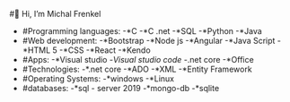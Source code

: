 #👋 Hi, I’m Michal Frenkel
- #Programming languages:
-*C
-*C .net
-*SQL
-*Python
-*Java
- #Web development:
-*Bootstrap
-*Node js
-*Angular
-*Java Script
-*HTML 5
-*CSS
-*React
-*Kendo
- #Apps:
-*Visual studio
-*Visual studio code
-*.net core
-*Office
- #Technologies:
-*.net core
-*ADO
-*XML
-*Entity Framework
- #Operating Systems:
-*windows
-*Linux
- #databases:
-*sql - server 2019
-*mongo-db
-*sqlite







<!---
Course is a ✨ special ✨ repository because its `README.md` (this file) appears on your GitHub profile.
You can click the Preview link to take a look at your changes.
--->
